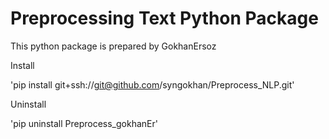 # Preprocessing Text Python Package

This python package is prepared by GokhanErsoz

Install

'pip install git+ssh://git@github.com/syngokhan/Preprocess_NLP.git'

Uninstall

'pip uninstall Preprocess_gokhanEr'
